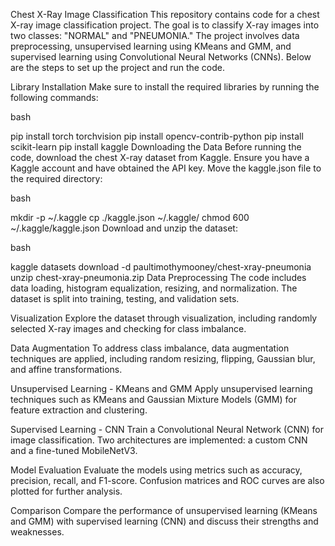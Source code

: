 Chest X-Ray Image Classification This repository contains code for a
chest X-ray image classification project. The goal is to classify X-ray
images into two classes: \"NORMAL\" and \"PNEUMONIA.\" The project
involves data preprocessing, unsupervised learning using KMeans and GMM,
and supervised learning using Convolutional Neural Networks (CNNs).
Below are the steps to set up the project and run the code.

Library Installation Make sure to install the required libraries by
running the following commands:

bash

pip install torch torchvision pip install opencv-contrib-python pip
install scikit-learn pip install kaggle Downloading the Data Before
running the code, download the chest X-ray dataset from Kaggle. Ensure
you have a Kaggle account and have obtained the API key. Move the
kaggle.json file to the required directory:

bash

mkdir -p \~/.kaggle cp ./kaggle.json \~/.kaggle/ chmod 600
\~/.kaggle/kaggle.json Download and unzip the dataset:

bash

kaggle datasets download -d paultimothymooney/chest-xray-pneumonia unzip
chest-xray-pneumonia.zip Data Preprocessing The code includes data
loading, histogram equalization, resizing, and normalization. The
dataset is split into training, testing, and validation sets.

Visualization Explore the dataset through visualization, including
randomly selected X-ray images and checking for class imbalance.

Data Augmentation To address class imbalance, data augmentation
techniques are applied, including random resizing, flipping, Gaussian
blur, and affine transformations.

Unsupervised Learning - KMeans and GMM Apply unsupervised learning
techniques such as KMeans and Gaussian Mixture Models (GMM) for feature
extraction and clustering.

Supervised Learning - CNN Train a Convolutional Neural Network (CNN) for
image classification. Two architectures are implemented: a custom CNN
and a fine-tuned MobileNetV3.

Model Evaluation Evaluate the models using metrics such as accuracy,
precision, recall, and F1-score. Confusion matrices and ROC curves are
also plotted for further analysis.

Comparison Compare the performance of unsupervised learning (KMeans and
GMM) with supervised learning (CNN) and discuss their strengths and
weaknesses.
